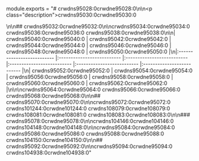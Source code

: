 module.exports = "# crwdns95028:0crwdne95028:0\n\n<p class=\"description\">crwdns95030:0crwdne95030:0</p>\n\n## crwdns95032:0crwdne95032:0\n\ncrwdns95034:0crwdne95034:0 crwdns95036:0crwdne95036:0 crwdns95038:0crwdne95038:0\n\n| crwdns95040:0crwdne95040:0 | crwdns95042:0crwdne95042:0 | crwdns95044:0crwdne95044:0 | crwdns95046:0crwdne95046:0 | crwdns95048:0crwdne95048:0 | crwdns95050:0crwdne95050:0 |\n|:-------------------------- |:-------------------------- |:-------------------------- |:-------------------------- |:-------------------------- |:-------------------------- |\n| crwdns95052:0crwdne95052:0 | crwdns95054:0crwdne95054:0 | crwdns95056:0crwdne95056:0 | crwdns95058:0crwdne95058:0 | crwdns95060:0crwdne95060:0 | crwdns95062:0crwdne95062:0 |\n\n\ncrwdns95064:0crwdne95064:0 crwdns95066:0crwdne95066:0 crwdns95068:0crwdne95068:0\n\n## crwdns95070:0crwdne95070:0\n\ncrwdns95072:0crwdne95072:0 crwdns101244:0crwdne101244:0 crwdns108079:0crwdne108079:0 crwdns108081:0crwdne108081:0 crwdns108083:0crwdne108083:0\n\n### crwdns95078:0crwdne95078:0\n\ncrwdns104146:0crwdne104146:0 crwdns104148:0crwdne104148:0\n\ncrwdns95084:0crwdne95084:0 crwdns95086:0crwdne95086:0 crwdns95088:0crwdne95088:0 crwdns104150:0crwdne104150:0\n\n## crwdns95092:0crwdne95092:0\n\ncrwdns95094:0crwdne95094:0 crwdns104938:0crwdne104938:0"